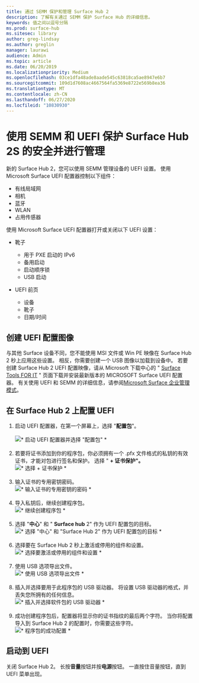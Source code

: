 ```yaml
---
title: 通过 SEMM 保护和管理 Surface Hub 2
description: 了解有关通过 SEMM 保护 Surface Hub 的详细信息。
keywords: 值之间以逗号分隔
ms.prod: surface-hub
ms.sitesec: library
author: greg-lindsay
ms.author: greglin
manager: laurawi
audience: Admin
ms.topic: article
ms.date: 06/20/2019
ms.localizationpriority: Medium
ms.openlocfilehash: 03ce1dfa48ade8aade545c63818ca5ae8947e6b7
ms.sourcegitcommit: 109d1d7608ac4667564fa5369e8722e569b8ea36
ms.translationtype: MT
ms.contentlocale: zh-CN
ms.lasthandoff: 06/27/2020
ms.locfileid: "10830930"
---
```

# 使用 SEMM 和 UEFI 保护 Surface Hub 2S 的安全并进行管理

新的 Surface Hub 2，您可以使用 SEMM 管理设备的 UEFI 设置。
使用 Microsoft Surface UEFI 配置器控制以下组件：

- 有线局域网
- 相机
- 蓝牙
- WLAN
- 占用传感器

使用 Microsoft Surface UEFI 配置器打开或关闭以下 UEFI 设置：

- 靴子

    - 用于 PXE 启动的 IPv6
    - 备用启动
    - 启动顺序锁
    - USB 启动
- UEFI 前页

    - 设备
    - 靴子
    - 日期/时间

##  <a name="create-uefi-configuration-image"></a>创建 UEFI 配置图像

与其他 Surface 设备不同，您不能使用 MSI 文件或 Win PE 映像在 Surface Hub 2 秒上应用这些设置。 相反，你需要创建一个 USB 图像以加载到设备中。 若要创建 Surface Hub 2 UEFI 配置映像，请从 Microsoft 下载中心的 " [Surface Tools FOR IT](https://www.microsoft.com/download/details.aspx?id=46703) " 页面下载并安装最新版本的 MICROSOFT Surface UEFI 配置器。 有关使用 UEFI 和 SEMM 的详细信息，请参阅[Microsoft Surface 企业管理模式](https://docs.microsoft.com/surface/surface-enterprise-management-mode)。

##  <a name="to-configure-uefi-on-surface-hub-2s"></a>在 Surface Hub 2 上配置 UEFI

1. 启动 UEFI 配置器，在第一个屏幕上，选择 "**配置包**"。<br><br>
![* 启动 UEFI 配置器并选择 "配置包" *](images/sh2-uefi1.png) <br> <br>
2. 若要将证书添加到你的程序包，你必须拥有一个 .pfx 文件格式的私钥的有效证书，才能对包进行签名和保护。 选择 " **+ 证书保护"。** <br>
![* 选择 + 证书保护 *](images/sh2-uefi2.png) <br><br>
3. 输入证书的专用密钥密码。<br>
![* 输入证书的专用密钥的密码 *](images/sh2-uefi3.png) <br><br>
4. 导入私钥后，继续创建程序包。<br>
![* 继续创建程序包 *](images/sh2-uefi4.png) <br><br>
5. 选择 "**中心**" 和 " **Surface hub** 2" 作为 UEFI 配置包的目标。<br>
![* 选择 "中心" 和 "Surface Hub 2" 作为 UEFI 配置包的目标 *](images/sh2-uefi5.png) <br><br>
6. 选择要在 Surface Hub 2 秒上激活或停用的组件和设置。<br>
![* 选择要激活或停用的组件和设置 *](images/sh2-uefi6.png) <br><br>
7. 使用 USB 选项导出文件。<br>
![* 使用 USB 选项导出文件 *](images/sh2-uefi8.png) <br><br>
8. 插入并选择要用于此程序包的 USB 驱动器。 将设置 USB 驱动器的格式，并丢失您所拥有的任何信息。<br>
![* 插入并选择软件包的 USB 驱动器 *](images/sh2-uefi9.png) <br><br>
9. 成功创建程序包后，配置器将显示你的证书指纹的最后两个字符。 当你将配置导入到 Surface Hub 2 的配置时，你需要这些字符。<br>
![* 程序包的成功配置 *](images/sh2-uefi10.png) <br>

##  <a name="to-boot-into-uefi"></a>启动到 UEFI

关闭 Surface Hub 2。 长按**音量**按钮并按**电源**按钮。 一直按住音量按钮，直到 UEFI 菜单出现。
